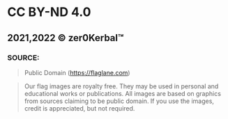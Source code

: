 # CC BY-ND 4.0 
## 2021,2022 © zer0Kerbal™

### SOURCE: 
> Public Domain
> (https://flaglane.com)

> Our flag images are royalty free.
> They may be used in personal and educational works or publications.
> All images are based on graphics from sources claiming to be public domain.
> If you use the images, credit is appreciated, but not required.
